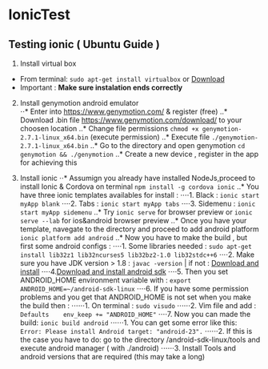 # IonicTest

## Testing ionic ( Ubuntu Guide )

1. Install virtual box
  * From terminal: `sudo apt-get install virtualbox`  or  [Download](https://www.virtualbox.org/wiki/Downloads)
  * Important : __Make sure instalation ends correctly__


2. Install genymotion android emulator  
⋅⋅* Enter into https://www.genymotion.com/ & register (free)
..* Download .bin file https://www.genymotion.com/download/ to your choosen location 
..* Change file permissions `chmod +x genymotion-2.7.1-linux_x64.bin` (execute permission)
..* Execute file `./genymotion-2.7.1-linux_x64.bin` 
..* Go to the directory and open genymotion `cd genymotion && ./genymotion`
..* Create a new device , register in the app for achieving this 


3. Install ionic 
⋅⋅* Assumign you already have installed NodeJs,proceed to install Ionic & Cordova on terminal `npm install -g cordova ionic`
..* You have three ionic templates availables for install : 
⋅⋅⋅⋅1. Black : `ionic start myApp blank`
⋅⋅⋅⋅2. Tabs : `ionic start myApp tabs`
⋅⋅⋅⋅3. Sidemenu : `ionic start myApp sidemenu`
..* Try `ionic serve` for browser preview or `ionic serve --lab` for ios&android browser preview 
..* Once you have your template, navegate to the directory and proceed to add android platform `ionic platform add android`
..* Now you have to make the build , but first some android configs :
⋅⋅⋅⋅1. Some libraries needed : `sudo apt-get install lib32z1 lib32ncurses5 lib32bz2-1.0 lib32stdc++6`
⋅⋅⋅⋅2. Make sure you have JDK version > 1.8  : `javac -version` | if not :  [Download and install](http://www.oracle.com/technetwork/java/javase/downloads/jdk8-downloads-2133151.html)
⋅⋅⋅⋅4.[Download and install android sdk](https://developer.android.com/studio/index.html)
⋅⋅⋅⋅5. Then you set ANDROID_HOME environment variable with :
`export ANDROID_HOME=~/android-sdk-linux`
⋅⋅⋅⋅6. If you have some permission problems and you get that ANDROID_HOME is not set when you make the build then :
⋅⋅⋅⋅⋅⋅1. On terminal : `sudo visudo`
⋅⋅⋅⋅⋅⋅2. Vim file and add : `Defaults    env_keep += "ANDROID_HOME"`
⋅⋅⋅⋅7. Now you can made the build: `ionic build android`
⋅⋅⋅⋅⋅⋅1. You can get some error like this: `Error: Please install Android target: "android-23".`
⋅⋅⋅⋅⋅⋅2. If this is the case you have to do: go to the directory /android-sdk-linux/tools and execute android manager ( with ./android) 
⋅⋅⋅⋅⋅⋅3. Install Tools and android versions that are required (this may take a long)





